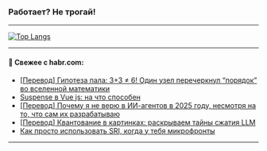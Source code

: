 ### Работает? Не трогай!

---
<!--
#### 🛠️ Technical stack:

![Java](https://img.shields.io/badge/Java-informational?logo=Oracle&style=flat&logoColor=white&color=FF4500)
![Kotlin](https://img.shields.io/badge/Kotlin-informational?logo=Kotlin&style=flat&logoColor=white&color=774D97)
![TS](https://img.shields.io/badge/TypeScript-informational?logo=typeScript&style=flat&logoColor=black&color=017acc)
![Python](https://img.shields.io/badge/Python-informational?logo=Python&style=flat&logoColor=black&color=ffdd54) <br>
![Spring](https://img.shields.io/badge/Spring-informational?logo=Spring&style=flat&logoColor=white&color=6DB33F) 
![SpringBoot](https://img.shields.io/badge/SpringBoot-informational?logo=SpringBoot&style=flat&logoColor=white&color=6DB33F)
![Nest](https://img.shields.io/badge/NestJS-informational?logo=NestJS&style=flat&logoColor=white&color=E0234E) 
![NodeJS](https://img.shields.io/badge/NodeJS-informational?logo=node.js&style=flat&logoColor=white&color=70A760)<br>
![PostgreSQL](https://img.shields.io/badge/PostgreSQL-informational?logo=PostgreSQL&style=flat&logoColor=white&color=DAA520)
![MongoDB](https://img.shields.io/badge/MongoDB-informational?logo=MongoDB&style=flat&logoColor=white&color=870000)
![Apache](https://img.shields.io/badge/Apache-informational?logo=apache&style=flat&logoColor=white&color=f74e28)

___ 
-->

<!--- #### 🛠️ : --->

[![Top Langs](https://github-readme-stats-82jvfl3w3-advtsettinggmailcoms-projects.vercel.app/api/top-langs/?username=zloylis&langs_count=10&hide_title=true&title_color=e6edf3&size_weight=0.5&count_weight=0.5&layout=compact&hide_progress=true&hide_border=true&theme=dracula&hide=css,makefile,cmake)](https://github.com/zloylis)

<!---


####  :octocat:&nbsp;&nbsp; Статистика:

![GitHub stats](https://github-readme-stats-u2qms2cxw-advtsettinggmailcoms-projects.vercel.app/api?username=zloylis&show_icons=true&hide_border=true&theme=dracula&title_color=e6edf3&include_all_commits=true&count_private=true&hide_rank=false&hide_title=true&rank_icon=github)
-->
---

#### 💬 Свежее с habr.com:

<!-- BLOG-POST-LIST:START -->
- [[Перевод] Гипотеза пала: 3+3 ≠ 6! Один узел перечеркнул “порядок” во вселенной математики](https://habr.com/ru/articles/950346/?utm_source=habrahabr&utm_medium=rss&utm_campaign=950346)
- [Suspense в Vue js: на что способен](https://habr.com/ru/companies/otus/articles/948840/?utm_source=habrahabr&utm_medium=rss&utm_campaign=948840)
- [[Перевод] Почему я не верю в ИИ-агентов в 2025 году, несмотря на то, что сам их разрабатываю](https://habr.com/ru/articles/950072/?utm_source=habrahabr&utm_medium=rss&utm_campaign=950072)
- [[Перевод] Квантование в картинках: раскрываем тайны сжатия LLM](https://habr.com/ru/companies/wunderfund/articles/950118/?utm_source=habrahabr&utm_medium=rss&utm_campaign=950118)
- [Как просто использовать SRI, когда у тебя микрофронты](https://habr.com/ru/companies/alfa/articles/940324/?utm_source=habrahabr&utm_medium=rss&utm_campaign=940324)
<!-- BLOG-POST-LIST:END -->

---
